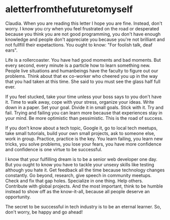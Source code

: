 # aletterfromthefuturetomyself

Claudia. When you are reading this letter I hope you are fine. Instead, don't worry. I know you cry when you feel
frustrated on the road or desperated because you think you are not good programming, you don't have enough knowledge and people don't appreciate you because you're not brilliant and not fullfill their expetactions. You ought to know: "For foolish talk, deaf ears".

Life is a rollercoaster. You have had good moments and bad moments. But every second, every minute is a particle how to learn something new. People live situations and humanbeings have the faculty to figure out our problems. Think about that ex co-worker who cheered you up in the way that you had taken at this time. She said to you must see the glass half full ever. 

If you feel stucked, take your time unless your boss says to you don't have it. Time to walk away, cope with your stress, organize your ideas. Write down in a paper. Set your goal. Divide it in small goals. Stick with it. Try and fail. Trying and failing you can learn more because that experiences stay in your mind. Be more optimistic than pessimistic. This is the road of success. 

If you don't know about a tech topic, Google it, go to local tech meetups, take small tutorials, build your own small projects, ask to someone else, work in group. Practice, practice is the key. You learn failing, you learn new tricks, you solve problems, you lose your fears, you have more confidence and confidence is one virtue to be successful. 

I know that your fulfilling dream is to be a senior web developer one day. But you ought to know you have to tackle your unsexy skills like testing although you hate it. Get feedback all the time because technology changes constantly. Go beyond, research, give speech in community meetups. Check and fix that gap holes. Specialize in one thing. Help others. Contribute with global projects. And the most important, think to be humble instead to show off as the know-it-all, because all people deserve an opportunity. 

The secret to be successful in tech industry is to be an eternal learner. So, don't worry, be happy and go ahead! 


